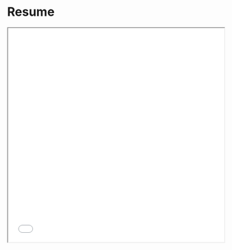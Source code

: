 # Resume
<!DOCTYPE html>
<html lang="en">
<head>
    <meta charset="UTF-8">
    <meta http-equiv="X-UA-Compatible" content="IE=edge">
    <meta name="viewport" content="width=device-width, initial-scale=1.0">
    <title>Embed PDF from GitHub</title>
</head>
<body>
    <iframe src="Resume_Aadhar_Shah.pdf" width="100%" height="500px">
    </iframe>
</body>
</html>

